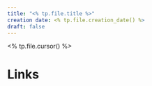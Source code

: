 ```yaml
---
title: "<% tp.file.title %>"
creation date: <% tp.file.creation_date() %>
draft: false
---
```

<% tp.file.cursor() %>

# Links

